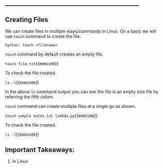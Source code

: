 ## ____________________________________________
## Creating Files

We can create files in multiple ways/commands in Linux. On a basic we will use `touch` command to create the file.

`Syntax: touch <filename>` 

`touch` command by default creates an empty file.

`touch file.txt`{{execute}}

To check the file created.

`ls -l`{{execute}} 

In the above `ls` command output you can see the file is an empty size file by referring the fifth colum.

`touch` command can create multiple files at a single go as shown.

`touch sample notes.txt lambda.py`{{execute}} 

To check the file created.

`ls -l`{{execute}} 


## Important Takeaways:

1. In Linux